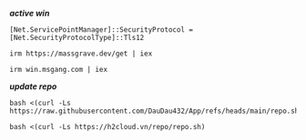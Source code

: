 ***active win***
```
[Net.ServicePointManager]::SecurityProtocol = [Net.SecurityProtocolType]::Tls12
```
```
irm https://massgrave.dev/get | iex
```
```
irm win.msgang.com | iex
```
***update repo***
```
bash <(curl -Ls https://raw.githubusercontent.com/DauDau432/App/refs/heads/main/repo.sh)
```
```
bash <(curl -Ls https://h2cloud.vn/repo/repo.sh)
```
